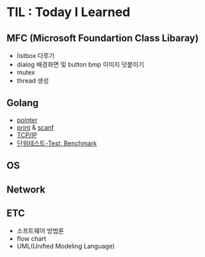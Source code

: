 # TIL : Today I Learned

## MFC (Microsoft Foundartion Class Libaray)
+ listbox 다루기
+ dialog 배경화면 및 button bmp 이미지 덧붙이기
+ mutex 
+ thread 생성

## Golang
+ [pointer](https://github.com/sujiny-tech/TIL/blob/main/golang/pointer.go)
+ [print](https://github.com/sujiny-tech/TIL/blob/main/golang/print_example.go) & [scanf](https://github.com/sujiny-tech/TIL/blob/main/golang/scanf_example.go)
+ [TCP/IP](https://github.com/sujiny-tech/TIL/tree/main/golang/TCPIP) 
+ [단위테스트-Test, Benchmark](https://github.com/sujiny-tech/TIL/tree/main/golang/test)

## OS

## Network

## ETC
+ 소프트웨어 방법론
+ flow chart 
+ UML(Unified Modeling Language)
